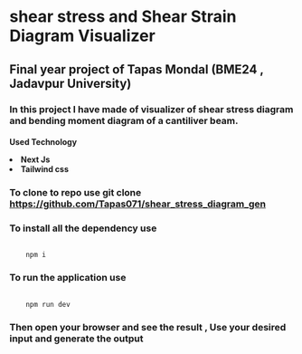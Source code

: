 # shear stress and Shear Strain Diagram Visualizer

## Final year project of Tapas Mondal (BME24 , Jadavpur University)


<h3> 
In this project I have made of visualizer of shear stress diagram and bending moment diagram of a cantiliver beam.
</h3>



<h4>

Used Technology
    <li> Next Js
    <li> Tailwind css
</h4>


<h3> 
To clone to repo use git clone <a href ="https://github.com/Tapas071/shear_stress_diagram_gen"> https://github.com/Tapas071/shear_stress_diagram_gen </a>
</h3>

<h3 >

To install all the dependency use
</h3>
<code>
    npm i
</code>
<h3 >
 To run the application use 
</h3>
<code>
    npm run dev
</code>

<h3>
    Then  open your browser and see the result , Use your desired input and generate the output 
</h3>

